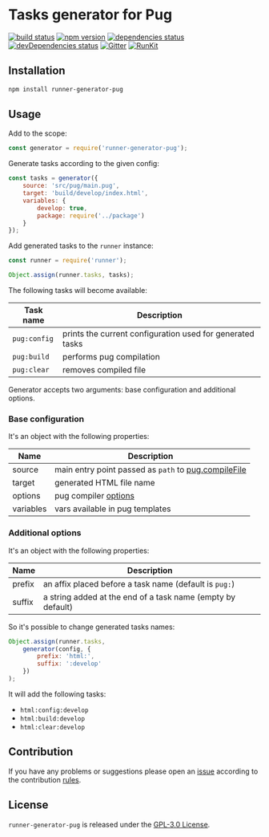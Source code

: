 Tasks generator for Pug
=======================

[![build status](https://img.shields.io/travis/runner/generator-pug.svg?style=flat-square)](https://travis-ci.org/runner/generator-pug)
[![npm version](https://img.shields.io/npm/v/runner-generator-pug.svg?style=flat-square)](https://www.npmjs.com/package/runner-generator-pug)
[![dependencies status](https://img.shields.io/david/runner/generator-pug.svg?style=flat-square)](https://david-dm.org/runner/generator-pug)
[![devDependencies status](https://img.shields.io/david/dev/runner/generator-pug.svg?style=flat-square)](https://david-dm.org/runner/generator-pug?type=dev)
[![Gitter](https://img.shields.io/badge/gitter-join%20chat-blue.svg?style=flat-square)](https://gitter.im/DarkPark/runner)
[![RunKit](https://img.shields.io/badge/RunKit-try-yellow.svg?style=flat-square)](https://npm.runkit.com/runner-generator-pug)


## Installation ##

```bash
npm install runner-generator-pug
```


## Usage ##

Add to the scope:

```js
const generator = require('runner-generator-pug');
```

Generate tasks according to the given config:

```js
const tasks = generator({
    source: 'src/pug/main.pug',
    target: 'build/develop/index.html',
    variables: {
        develop: true,
        package: require('../package')
    }
});
```

Add generated tasks to the `runner` instance:

```js
const runner = require('runner');

Object.assign(runner.tasks, tasks);
```

The following tasks will become available:

 Task name    | Description
--------------|-------------
 `pug:config` | prints the current configuration used for generated tasks
 `pug:build`  | performs pug compilation 
 `pug:clear`  | removes compiled file

Generator accepts two arguments: base configuration and additional options.


### Base configuration ###

It's an object with the following properties:

 Name      | Description
-----------|-------------
 source    | main entry point passed as `path` to [pug.compileFile](https://pugjs.org/api/reference.html#pugcompilefilepath-options)
 target    | generated HTML file name
 options   | pug compiler [options](https://pugjs.org/api/reference.html#options)
 variables | vars available in pug templates


### Additional options ###

It's an object with the following properties:

 Name   | Description
--------|-------------
 prefix | an affix placed before a task name (default is `pug:`)  
 suffix | a string added at the end of a task name (empty by default)
 
So it's possible to change generated tasks names: 

```js
Object.assign(runner.tasks,
    generator(config, {
        prefix: 'html:',
        suffix: ':develop'
    })
);
```

It will add the following tasks:

* `html:config:develop` 
* `html:build:develop`  
* `html:clear:develop`  
 

## Contribution ##

If you have any problems or suggestions please open an [issue](https://github.com/runner/generator-pug/issues)
according to the contribution [rules](.github/contributing.md).


## License ##

`runner-generator-pug` is released under the [GPL-3.0 License](http://opensource.org/licenses/GPL-3.0).
